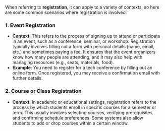 When referring to **registration**, it can apply to a variety of contexts, so here are some common scenarios where registration is involved:

### 1. **Event Registration**
   - **Context**: This refers to the process of signing up to attend or participate in an event, such as a conference, seminar, or workshop. Registration typically involves filling out a form with personal details (name, email, etc.) and sometimes paying a fee. It ensures that the event organizers know how many people are attending, and it may also help with managing resources (e.g., seats, materials, food).
   - **Example**: You need to register for a tech conference by filling out an online form. Once registered, you may receive a confirmation email with further details.

### 2. **Course or Class Registration**
   - **Context**: In academic or educational settings, registration refers to the process by which students enroll in specific courses for a semester or term. This usually involves selecting courses, verifying prerequisites, and confirming schedule preferences. Some systems also allow students to add or drop courses within a certain window.
     
